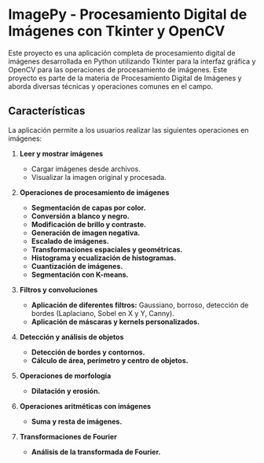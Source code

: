 # ImagePy - Procesamiento Digital de Imágenes con Tkinter y OpenCV

Este proyecto es una aplicación completa de procesamiento digital de imágenes desarrollada en Python utilizando Tkinter para la interfaz gráfica y OpenCV para las operaciones de procesamiento de imágenes. Este proyecto es parte de la materia de Procesamiento Digital de Imágenes y aborda diversas técnicas y operaciones comunes en el campo.

## Características

La aplicación permite a los usuarios realizar las siguientes operaciones en imágenes:

1. **Leer y mostrar imágenes**
   - Cargar imágenes desde archivos.
   - Visualizar la imagen original y procesada.

2. **Operaciones de procesamiento de imágenes**
   - **Segmentación de capas por color.**
   - **Conversión a blanco y negro.**
   - **Modificación de brillo y contraste.**
   - **Generación de imagen negativa.**
   - **Escalado de imágenes.**
   - **Transformaciones espaciales y geométricas.**
   - **Histograma y ecualización de histogramas.**
   - **Cuantización de imágenes.**
   - **Segmentación con K-means.**

3. **Filtros y convoluciones**
   - **Aplicación de diferentes filtros:** Gaussiano, borroso, detección de bordes (Laplaciano, Sobel en X y Y, Canny).
   - **Aplicación de máscaras y kernels personalizados.**

4. **Detección y análisis de objetos**
   - **Detección de bordes y contornos.**
   - **Cálculo de área, perímetro y centro de objetos.**

5. **Operaciones de morfología**
   - **Dilatación y erosión.**

6. **Operaciones aritméticas con imágenes**
   - **Suma y resta de imágenes.**

7. **Transformaciones de Fourier**
   - **Análisis de la transformada de Fourier.**
